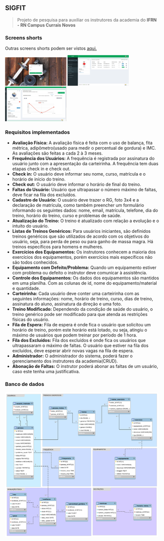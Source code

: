 ## SIGFIT

>Projeto de pesquisa para auxiliar os instrutores da academia do **IFRN - RN Campus Currais Novos**

### Screens shorts
 Outras screens shorts podem ser vistos [aqui.](https://github.com/HermersonDev/projeto-sigfit/tree/master/docs/imgs)

<img src="./docs/imgs/login.png" width="200">
<img src="./docs/imgs/perfil-instrutor.png" width="200">
<img src="./docs/imgs/perfil-aluno.png" width="200">

### Requisitos implementados

- **Avaliação Física:** A avaliação física é feita com o uso de balança, fita métrica, adipômetro(usado para medir o percentual de gordura) e IMC. As avaliações são feitas a cada 2 à 3 meses.
- **Frequência dos Usuários:** A frequência é registrada por assinatura do usuário junto com a apresentação da carteirinha. A frequência tem duas etapas check in e check out.
- **Check in:** O usuário deve informar seu nome, curso, matrícula e o horário de início do treino.
- **Check out:** O usuário deve informar o horário de final do treino.
- **Faltas do Usuário:** Usuário que ultrapassar o número máximo de faltas, deve ficar na fila dos excluídos.
- **Cadastro de Usuário:** O usuário deve trazer o RG, foto 3x4 e a declaração de matrícula, como também preencher um formulário informando os seguintes dados: nome, email, matrícula, telefone, dia do treino, horário do treino, curso e problemas de saúde.
- **Atualização do Treino:** O treino é atualizado com relação a evolução e o intuito do usuário.
- **Listas de Treinos Genéricos:** Para usuários iniciantes, são definidos treinos genéricos que são utilizados de acordo com os objetivos do usuário, seja, para perda de peso ou para ganho de massa magra.
Há treinos específicos para homens e mulheres.
- **Exercícios dos Equipamentos:** Os instrutores conhecem a maioria dos exercícios dos equipamentos, porém exercícios mais específicos não são todos conhecidos.
- **Equipamento com Defeito/Problema:** Quando um equipamento estiver com problema ou defeito o instrutor deve comunicar à assistência.
- **Controle dos Equipamentos:** Os dados dos equipamentos são mantidos em uma planilha. Com as colunas de id, nome do equipamento/material e quantidade.
- **Carteirinha:** Cada usuário deve conter uma carteirinha com as seguintes informações: nome, horário de treino, curso, dias de treino, assinatura do aluno, assinatura da direção e uma foto.
- **Treino Modificado:** Dependendo da condição de saúde do usuário, o treino genérico pode ser modificado para que atenda as restrições físicas do usuário.
- **Fila de Espera:** Fila de espera é onde fica o usuário que solicitou um horário de treino, porém este horário está lotado, ou seja, atingiu o máximo de usuários que podem treinar por período de 1 hora.
- **Fila dos Excluídos:** Fila dos excluídos é onde fica os usuários que ultrapassaram o máximo de faltas. O usuário que estiver na fila dos excluídos, deve esperar abrir novas vagas na fila de espera.
- **Administrador:** O administrador do sistema, poderá fazer o gerenciamento dos instrutores da academia(CRUD).
- **Abonação de Faltas:** O instrutor poderá abonar as faltas de um usuário, caso este tenha uma justificativa.


### Banco de dados
<img src="./docs/imgs/bd.png" width="500">
